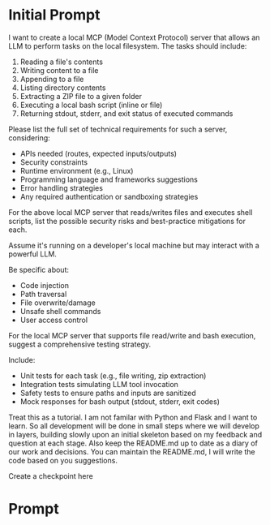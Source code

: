 # Initial Prompt
I want to create a local MCP (Model Context Protocol) server that allows an LLM to perform tasks on the local filesystem. The tasks should include:

1. Reading a file's contents
2. Writing content to a file
3. Appending to a file
4. Listing directory contents
5. Extracting a ZIP file to a given folder
6. Executing a local bash script (inline or file)
7. Returning stdout, stderr, and exit status of executed commands

Please list the full set of technical requirements for such a server, considering:
- APIs needed (routes, expected inputs/outputs)
- Security constraints
- Runtime environment (e.g., Linux)
- Programming language and frameworks suggestions
- Error handling strategies
- Any required authentication or sandboxing strategies

For the above local MCP server that reads/writes files and executes shell scripts, list the possible security risks and best-practice mitigations for each.

Assume it's running on a developer's local machine but may interact with a powerful LLM.

Be specific about:
- Code injection
- Path traversal
- File overwrite/damage
- Unsafe shell commands
- User access control

For the local MCP server that supports file read/write and bash execution, suggest a comprehensive testing strategy.

Include:
- Unit tests for each task (e.g., file writing, zip extraction)
- Integration tests simulating LLM tool invocation
- Safety tests to ensure paths and inputs are sanitized
- Mock responses for bash output (stdout, stderr, exit codes)

Treat this as a tutorial.  I am not familar with Python and Flask and I want to learn.  So all development will be done in small steps where we will develop in layers, building slowly upon an initial skeleton based on my feedback and question at each stage.  Also keep the README.md up to date as a diary of our work and decisions.  You can maintain the README.md, I will write the code based on you suggestions.

Create a checkpoint here

# Prompt
